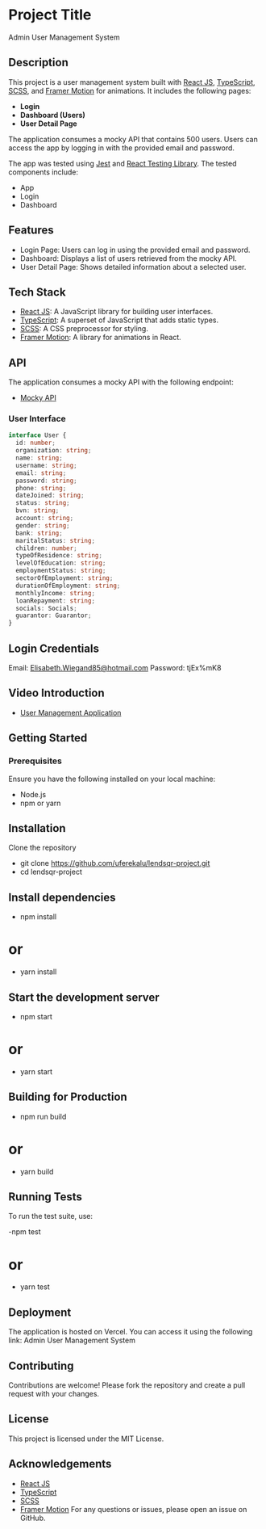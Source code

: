 # Project Title

Admin User Management System

## Description

This project is a user management system built with [React JS](https://reactjs.org/), [TypeScript](https://www.typescriptlang.org/), [SCSS](https://sass-lang.com/), and [Framer Motion](https://www.framer.com/motion/) for animations. It includes the following pages:
- **Login**
- **Dashboard (Users)**
- **User Detail Page**

The application consumes a mocky API that contains 500 users. Users can access the app by logging in with the provided email and password.

The app was tested using [Jest](https://jestjs.io/) and [React Testing Library](https://testing-library.com/). The tested components include:

- App
- Login
- Dashboard

## Features

- Login Page: Users can log in using the provided email and password.
- Dashboard: Displays a list of users retrieved from the mocky API.
- User Detail Page: Shows detailed information about a selected user.

## Tech Stack

- [React JS](https://reactjs.org/): A JavaScript library for building user interfaces.
- [TypeScript](https://www.typescriptlang.org/): A superset of JavaScript that adds static types.
- [SCSS](https://sass-lang.com/): A CSS preprocessor for styling.
- [Framer Motion](https://www.framer.com/motion/): A library for animations in React.

## API

The application consumes a mocky API with the following endpoint:

- [Mocky API](https://run.mocky.io/v3/b4d0fc36-c69f-4407-92fc-6f9ba51249b1)

### User Interface

```typescript
interface User {
  id: number;
  organization: string;
  name: string;
  username: string;
  email: string;
  password: string;
  phone: string;
  dateJoined: string;
  status: string;
  bvn: string;
  account: string;
  gender: string;
  bank: string;
  maritalStatus: string;
  children: number;
  typeOfResidence: string;
  levelOfEducation: string;
  employmentStatus: string;
  sectorOfEmployment: string;
  durationOfEmployment: string;
  monthlyIncome: string;
  loanRepayment: string;
  socials: Socials;
  guarantor: Guarantor;
}

```

## Login Credentials
Email: Elisabeth.Wiegand85@hotmail.com
Password: tjEx%mK8

## Video Introduction
- [User Management Application](https://www.youtube.com/watch?v=EMl0CVNyKbg)

## Getting Started
### Prerequisites
Ensure you have the following installed on your local machine:

- Node.js
- npm or yarn

## Installation
Clone the repository

- git clone https://github.com/uferekalu/lendsqr-project.git
- cd lendsqr-project

## Install dependencies
- npm install
# or
- yarn install

## Start the development server
- npm start
# or
- yarn start

## Building for Production
- npm run build
# or
- yarn build

## Running Tests
To run the test suite, use:

-npm test
# or
- yarn test

## Deployment
The application is hosted on Vercel. You can access it using the following link: Admin User Management System

## Contributing
Contributions are welcome! Please fork the repository and create a pull request with your changes.

## License
This project is licensed under the MIT License.

## Acknowledgements
- [React JS](https://reactjs.org/)
- [TypeScript](https://www.typescriptlang.org/)
- [SCSS](https://sass-lang.com/)
- [Framer Motion](https://www.framer.com/motion/)
For any questions or issues, please open an issue on GitHub.
